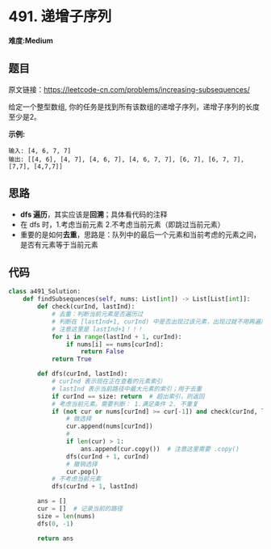 # 491. 递增子序列
**难度:Medium**
## 题目
原文链接：https://leetcode-cn.com/problems/increasing-subsequences/

给定一个整型数组, 你的任务是找到所有该数组的递增子序列，递增子序列的长度至少是2。

**示例:**
```
输入: [4, 6, 7, 7]
输出: [[4, 6], [4, 7], [4, 6, 7], [4, 6, 7, 7], [6, 7], [6, 7, 7], [7,7], [4,7,7]]
```

## 思路
* **dfs 遍历**，其实应该是**回溯**；具体看代码的注释
* 在 dfs 时，1.考虑当前元素 2.不考虑当前元素（即跳过当前元素）
* 重要的是如何**去重**，思路是：队列中的最后一个元素和当前考虑的元素之间，是否有元素等于当前元素

## 代码
```python
class a491_Solution:
    def findSubsequences(self, nums: List[int]) -> List[List[int]]:
        def check(curInd, lastInd):
            # 去重：判断当前元素是否遍历过
            # 判断在 [lastInd+1, curInd) 中是否出现过该元素，出现过就不用再遍历
            # 注意这里是 lastInd+1！！！
            for i in range(lastInd + 1, curInd):
                if nums[i] == nums[curInd]:
                    return False
            return True

        def dfs(curInd, lastInd):
            # curInd 表示现在正在查看的元素索引
            # lastInd 表示当前路径中最大元素的索引；用于去重
            if curInd == size: return  # 超出索引，则返回
            # 考虑当前元素。需要判断： 1.满足条件 2. 不重复
            if (not cur or nums[curInd] >= cur[-1]) and check(curInd, lastInd):
                # 做选择
                cur.append(nums[curInd])
                #
                if len(cur) > 1:
                    ans.append(cur.copy())  # 注意这里需要 .copy()
                dfs(curInd + 1, curInd)
                # 撤销选择
                cur.pop()
            # 不考虑当前元素
            dfs(curInd + 1, lastInd)

        ans = []
        cur = []  # 记录当前的路径
        size = len(nums)
        dfs(0, -1)

        return ans
```
